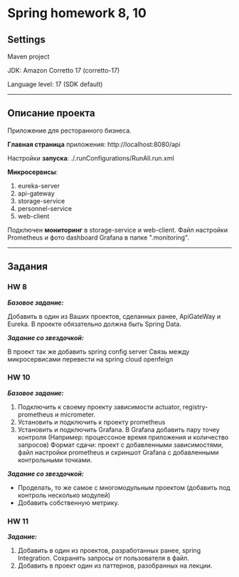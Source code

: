 # Spring homework 8, 10

## Settings

Maven project

JDK: Amazon Corretto 17 (corretto-17)

Language level: 17 (SDK default)

---

## Описание проекта

Приложение для ресторанного бизнеса.

**Главная страница** приложения: http://localhost:8080/api

Настройки **запуска**: ./.runConfigurations/RunAll.run.xml

**Микросервисы**:

1. eureka-server
2. api-gateway
3. storage-service
4. personnel-service
5. web-client

Подключен **мониторинг** в storage-service и web-client. 
Файл настройки Prometheus и фото dashboard Grafana в папке ".monitoring".

---

## Задания

### HW 8

**_Базовое задание:_**

Добавить в один из Ваших проектов, сделанных ранее, ApiGateWay и Eureka. 
В проекте обязательно должна быть Spring Data.

**_Задание со звездочкой:_**

В проект так же добавить spring config server
Связь между микросервисами перевести на spring cloud openfeign

### HW 10

**_Базовое задание:_**
1) Подключить к своему проекту зависимости actuator, registry-prometheus и micrometer.
2) Установить и подключить к проекту prometheus
3) Установить и подключить Grafana. В Grafana добавить пару точеу контроля (Например: процессоное время приложения и количество запросов)
   Формат сдачи: проект с добавленными зависимостями, файл настройки prometheus и скриншот Grafana с добавленными контрольными точками.

**_Задание со звездочкой:_** 
* Проделать, то же самое с многомодульным проектом (добавить под контроль несколько модулей)
* Добавить собственную метрику.

### HW 11

**_Задание:_**
1) Добавить в один из проектов, разработанных ранее, spring Integration. Сохранять запросы от пользователя в файл.
2) Добавить в проект один из паттернов, разобранных на лекции.
